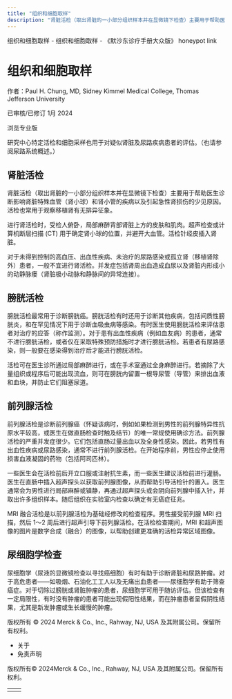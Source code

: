 ```yaml
---
title: "组织和细胞取样"
description: "肾脏活检（取出肾脏的一小部分组织样本并在显微镜下检查）主要用于帮助医生诊断影响肾脏特殊血管（肾小球）和肾小管的疾病以及引起急性肾损伤的少见原因。活检也常用于观察移植肾有无排异征象。"
---
```


﻿组织和细胞取样 \- 组织和细胞取样 \- 《默沙东诊疗手册大众版》 honeypot link

# 组织和细胞取样

作者：Paul H. Chung, MD, Sidney Kimmel Medical College, Thomas Jefferson University

已审核/已修订 1月 2024

浏览专业版

研究中心特定活检和细胞采样也用于对疑似肾脏及尿路疾病患者的评估。（也请参阅尿路系统概述。）

## 肾脏活检

肾脏活检（取出肾脏的一小部分组织样本并在显微镜下检查）主要用于帮助医生诊断影响肾脏特殊血管（肾小球）和肾小管的疾病以及引起急性肾损伤的少见原因。活检也常用于观察移植肾有无排异征象。

进行肾活检时，受检人俯卧，局部麻醉背部肾脏上方的皮肤和肌肉。超声检查或计算机断层扫描 (CT) 用于确定肾小球的位置，并避开大血管。活检针经皮插入肾脏。

对于未得到控制的高血压、出血性疾病、未治疗的尿路感染或孤立肾（移植肾除外）患者，一般不宜进行肾活检。并发症包括肾周出血造成血尿以及肾脏内形成小的动静脉瘘（肾脏极小动脉和静脉间的异常连接）。

## 膀胱活检

膀胱活检最常用于诊断膀胱癌。膀胱活检有时还用于诊断其他疾病，包括间质性膀胱炎，和在罕见情况下用于诊断血吸虫病等感染。有时医生使用膀胱活检来评估患者对治疗的应答（称作监测）。对于患有出血性疾病（例如血友病）的患者，通常不进行膀胱活检，或者仅在采取特殊预防措施时才进行膀胱活检。若患者有尿路感染，则一般要在感染得到治疗后才能进行膀胱活检。

活检可在医生诊所通过局部麻醉进行，或在手术室通过全身麻醉进行。若摘除了大量组织或程序后可能出现流血，则可在膀胱内留置一根导尿管（导管）来排出血液和血块，并防止它们阻塞尿道。

## 前列腺活检

前列腺活检是诊断前列腺癌（怀疑该病时，例如如果检测到男性的前列腺特异性抗原水平较高，或医生在做直肠检查时触及结节）的唯一常规使用确诊方法。前列腺活检的严重并发症很少。它们包括直肠过量出血以及全身性感染。因此，若男性有出血性疾病或尿路感染，通常不进行前列腺活检。在开始程序前，男性应停止使用损害血液凝固的药物（包括阿司匹林）。

一些医生会在活检前后开立口服或注射抗生素，而一些医生建议活检前进行灌肠。医生在直肠中插入超声探头以获取前列腺图像，从而帮助引导活检针的置入。医生通常会为男性进行局部麻醉或镇静，再通过超声探头或会阴向前列腺中插入针，并取出许多组织样本。随后组织在实验室内检查以确定有无癌症征兆。

MRI 融合活检是以前列腺活检为基础经修改的检查程序。男性接受前列腺 MRI 扫描，然后 1～2 周后进行超声引导下前列腺活检。在活检检查期间，MRI 和超声图像的图片是数字合成（融合）的图像，以帮助创建更准确的活检异常区域图像。

## 尿细胞学检查

尿细胞学（尿液的显微镜检查以寻找癌细胞）有时有助于诊断肾脏和尿路肿瘤。对于高危患者——如吸烟、石油化工工人以及无痛出血患者——尿细胞学有助于筛查癌症。对于切除过膀胱或肾脏肿瘤的患者，尿细胞学可用于随访评估。但该检查有一定局限性，有时没有肿瘤的患者可能出现假阳性结果，而在肿瘤患者呈假阴性结果，尤其是新发肿瘤或生长缓慢的肿瘤。



版权所有 © 2024
Merck & Co., Inc., Rahway, NJ, USA 及其附属公司。保留所有权利。

- 关于
- 免责声明

版权所有© 2024Merck & Co., Inc., Rahway, NJ, USA 及其附属公司。保留所有权利。

|     |     |
| --- | --- |
|  |  |